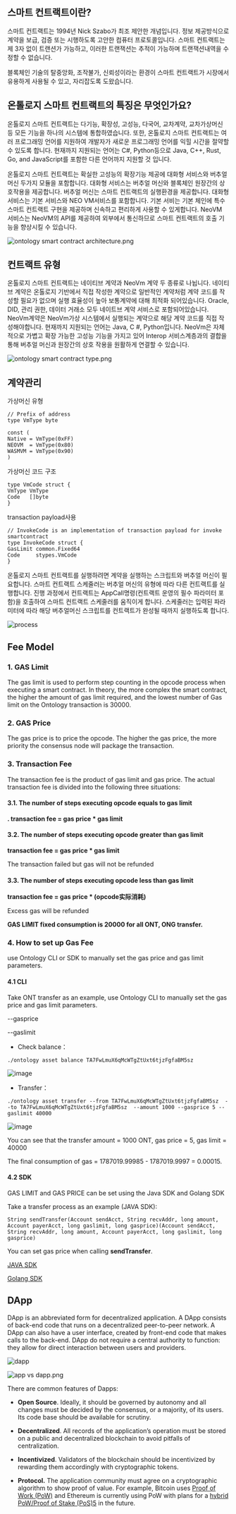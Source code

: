 
## 스마트 컨트랙트이란?

스마트 컨트랙트는 1994년 Nick Szabo가 최조 제안한 개념입니다. 정보 제공방식으로 계약을 보급, 검증 또는 시행하도록 고안한 컴퓨터 프로토콜입니다. 스마트 컨트랙트는 제 3자 없이 트랜션가 가능하고, 이러한 트랜잭션는 추적이 가능하며 트랜잭션내역을 수정할 수 없습니다.

블록체인 기술의 탈중앙화, 조작불가, 신뢰성이라는 환경이 스마트 컨트랙트가 시장에서 유용하게 사용될 수 있고, 자리잡도록 도왔습니다.

## 온톨로지 스마트 컨트랙트의 특징은 무엇인가요?

온톨로지 스마트 컨트랙트는 다기능, 확장성, 고성능, 다국어, 교차계약, 교차가상머신 등 모든 기능을 하나의 시스템에 통합하였습니다. 또한, 온톨로지 스마트 컨트랙트는 여러 프로그래밍 언어를 지원하여 개발자가 새로운 프로그래밍 언어를 익힐 시간을 절약할 수 있도록 합니다. 현재까지 지원되는 언어는 C#, Python등으로 Java, C++, Rust, Go, and JavaScript를 포함한 다른 언어까지 지원할 것 입니다.

온톨로지 스마트 컨트랙트는 확실한 고성능의 확장기능 제공에 대화형 서비스와 버추얼 머신 두가지 모듈을 포함합니다. 대화형 서비스는 버추얼 머신와 블록체인 원장간의 상호작용을 제공합니다. 버추얼 머신는 스마트 컨트랙트의 실행환경을 제공합니다. 대화형 서비스는 기본 서비스와 NEO VM서비스를 포함합니다. 기본 서비는 기본 체인에 특수 스마트 컨트랙트 구현을 제공하며 신속하고 편리하게 사용할 수 있게합니다. NeoVM 서비스는 NeoVM의 API를 제공하여 외부에서 통신하므로 스마트 컨트랙트의 호출 기능을 향상시킬 수 있습니다.


![ontology smart contract architecture.png](https://raw.githubusercontent.com/ontio/ontology-smartcontract/master/smart-contract-tutorial/images/smartcontract_architecture.png)



## 컨트랙트 유형

온톨로지 스마트 컨트랙트는 네이티브 계약과 NeoVm 계약 두 종류로 나뉩니다. 네이티브 계약은 온톨로지 기반에서 직접 작성한 계약으로 일반적인 계약처럼 계약 코드를 작성할 필요가 없으며 실행 효율성이 높아 보통계약에 대해 최적화 되어있습니다. Oracle, DID, 관리 권한, 데이터 거래소 모두 네이트브 계약 서비스로 포함되어있습니다. NeoVm계약은 NeoVm가상 시스템에서 실행되는 계약으로 해당 계약 코드를 직접 작성해야합니다. 현재까지 지원되는 언어는 Java, C #, Python입니다. NeoVm은 자체적으로 가볍고 확장 가능한 고성능 기능을 가지고 있어  Interop 서비스계층과의 결합을 통해 버추얼 머신과 원장간의 상호 작용을 원활하게 연결할 수 있습니다.


![ontology smart contract type.png](https://raw.githubusercontent.com/ontio/ontology-smartcontract/master/smart-contract-tutorial/images/smartcontract_type.png)


## 계약관리

가상머신 유형

```
// Prefix of address
type VmType byte

const (
Native = VmType(0xFF)
NEOVM  = VmType(0x80)
WASMVM = VmType(0x90)
)

```

가상머신 코드 구조



```
type VmCode struct {
VmType VmType
Code   []byte
}

```

transaction payload사용

```
// InvokeCode is an implementation of transaction payload for invoke smartcontract
type InvokeCode struct {
GasLimit common.Fixed64
Code     stypes.VmCode
}

```

온톨로지 스마트 컨트랙트를 실행하려면 계약을 실행하는 스크립트와 버추얼 머신이 필요합니다. 스마트 컨트랙트 스케줄러는 버추얼 머신의 유형에 따라 다른 컨트랙트를 실행합니다. 진행 과정에서 컨트랙트는 AppCall명령(컨트랙트 운영의 필수 파라미터 포함)을 호출하여 스마트 컨트랙트 스케줄러를 움직이게 합니다. 스케줄러는 입력된 파라미터에 따라 해당 버추얼머신 스크립트를 컨트랙트가 완성될 때까지 실행하도록 합니다.

![process](http://upload-images.jianshu.io/upload_images/150344-ac402b1c8eb3aa9a.jpeg?imageMogr2/auto-orient/strip%7CimageView2/2/w/1240)




## Fee Model

### 1. GAS Limit
The gas limit is used to perform step counting in the opcode process when executing a smart contract. In theory, the more complex the smart contract, the higher the amount of gas limit required, and the lowest number of Gas limit on the Ontology transaction is 30000.


### 2. GAS Price

The gas price is to price the opcode. The higher the gas price, the more priority the consensus node will package the transaction.

### 3. Transaction Fee

The transaction fee is the product of gas limit and gas price. The actual transaction fee is divided into the following three situations:

#### 3.1. The number of steps executing opcode equals to gas limit


**. transaction fee =  gas price * gas limit**

#### 3.2. The number of steps executing opcode greater than gas limit

**transaction fee =  gas price * gas limit**

The transaction failed but gas will not be refunded

#### 3.3. The number of steps executing opcode less than gas limit
**transaction fee =  gas price * (opcode实际消耗)**

Excess gas will be refunded

**GAS LIMIT fixed consumption is 20000 for all ONT, ONG transfer.**

### 4. How to set up Gas Fee

use Ontology CLI or SDK to manually set the gas price and gas limit parameters.

#### 4.1 CLI

Take ONT transfer as an example, use Ontology CLI to manually set the gas price and gas limit parameters.

\--gasprice


\--gaslimit

- Check balance：

```
./ontology asset balance TA7FwLmuX6qMcWTgZtUxt6tjzFgfaBM5sz
```

![image](https://ws4.sinaimg.cn/large/006tKfTcgy1fs3ot3e084j30tc03q0tn.jpg)

- Transfer：
```
./ontology asset transfer --from TA7FwLmuX6qMcWTgZtUxt6tjzFgfaBM5sz  --to TA7FwLmuX6qMcWTgZtUxt6tjzFgfaBM5sz  --amount 1000 --gasprice 5 --gaslimit 40000
```

![image](https://ws4.sinaimg.cn/large/006tKfTcgy1fs3ot31uq6j30sc03qaav.jpg)

You can see that the transfer amount = 1000 ONT, gas price = 5, gas limit = 40000

The final consumption of gas = 1787019.99985 - 1787019.9997 = 0.00015.


#### 4.2 SDK

GAS LIMIT and GAS PRICE can be set using the Java SDK and Golang SDK


Take a transfer process as an example (JAVA SDK):

```
String sendTransfer(Account sendAcct, String recvAddr, long amount, Account payerAcct, long gaslimit, long gasprice)(Account sendAcct, String recvAddr, long amount, Account payerAcct, long gaslimit, long gasprice)
```

You can set gas price when calling **sendTransfer**.

[JAVA SDK](https://github.com/ontio/ontology-java-sdk/tree/master/docs/cn)

[Golang SDK](https://github.com/ontio/ontology-go-sdk)


## DApp

DApp is an abbreviated form for decentralized application. A DApp consists of back-end code that runs on a decentralized peer-to-peer network. A DApp can also have a user interface, created by front-end code that makes calls to the back-end. DApp do not require a central authority to function: they allow for direct interaction between users and providers.

![dapp](https://upload-images.jianshu.io/upload_images/150344-450fe6ab35cca843.png?imageMogr2/auto-orient/strip%7CimageView2/2/w/1240)

![app vs dapp.png](https://upload-images.jianshu.io/upload_images/150344-db176bdda1168c42.png?imageMogr2/auto-orient/strip%7CimageView2/2/w/1240)

There are common features of Dapps:

*   **Open Source**. Ideally, it should be governed by autonomy and all changes must be decided by the consensus, or a majority, of its users. Its code base should be available for scrutiny.

*   **Decentralized**. All records of the application’s operation must be stored on a public and decentralized blockchain to avoid pitfalls of centralization.

*   **Incentivized**. Validators of the blockchain should be incentivized by rewarding them accordingly with cryptographic tokens.

*   **Protocol.** The application community must agree on a cryptographic algorithm to show proof of value. For example, Bitcoin uses [Proof of Work (PoW)](https://en.bitcoin.it/wiki/Proof_of_work) and Ethereum is currently using PoW with plans for a [hybrid PoW/Proof of Stake (PoS)](https://github.com/ethereum/wiki/wiki/Proof-of-Stake-FAQ)[5](https://blockgeeks.com/guides/dapps/#sdfootnote5sym) in the future.

